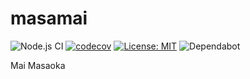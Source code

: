 # masamai

![Node.js CI](https://github.com/nothink/masamai/workflows/Node.js%20CI/badge.svg?branch=master)
[![codecov](https://codecov.io/gh/nothink/masamai/branch/master/graph/badge.svg)](https://codecov.io/gh/nothink/masamai)
[![License: MIT](https://img.shields.io/badge/License-MIT-yellow.svg)](https://opensource.org/licenses/MIT)
![Dependabot](https://badgen.net/dependabot/nothink/masamai?icon=dependabot)

Mai Masaoka
